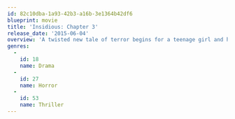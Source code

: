 ```yaml
---
id: 82c10dba-1a93-42b3-a16b-3e1364b42df6
blueprint: movie
title: 'Insidious: Chapter 3'
release_date: '2015-06-04'
overview: 'A twisted new tale of terror begins for a teenage girl and her family, predating the haunting of the Lambert family in the earlier movies and revealing more mysteries of the otherworldly realm The Further.'
genres:
  -
    id: 18
    name: Drama
  -
    id: 27
    name: Horror
  -
    id: 53
    name: Thriller
---
```

